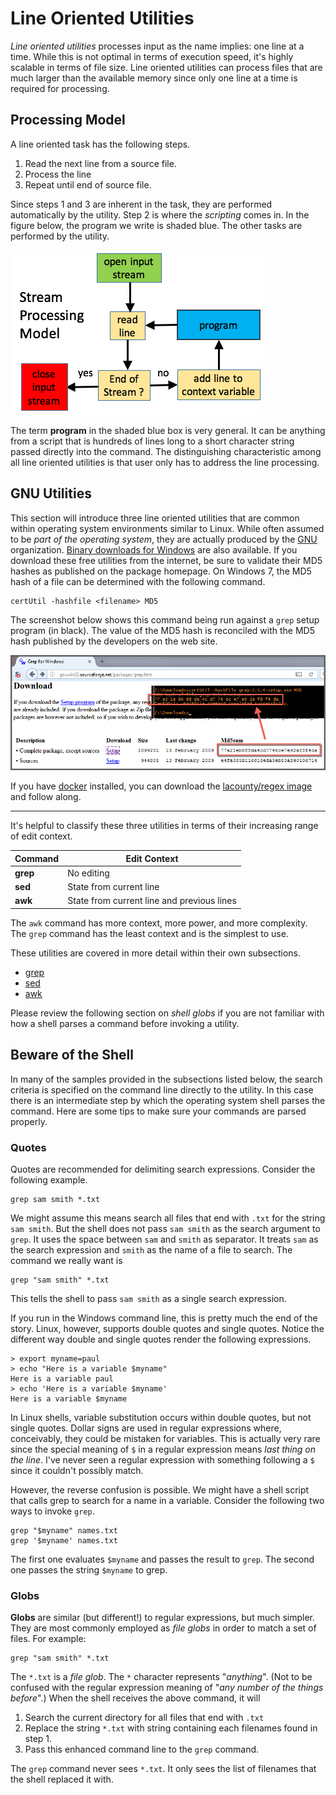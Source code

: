 # Line Oriented Utilities

*Line oriented utilities* processes input as the name implies:
one line at a time.  While this is not optimal in terms of execution
speed, it's highly scalable in terms of file size.
Line oriented utilities can process files that are much larger than
the available memory since only one line at a time is required for
processing.

## Processing Model

A line oriented task has the following steps.

1. Read the next line from a source file.
2. Process the line
3. Repeat until end of source file.

Since steps 1 and 3 are inherent in the task, they are performed
automatically by the utility.  Step 2 is where the *scripting*
comes in.  In the figure below, the program we write is shaded
blue.  The other tasks are performed by the utility.

![Line Oriented Utility Model](lou-model.png)

The term **program** in the shaded blue box is very general.
It can be anything from a script that is hundreds of lines long
to a short character string passed directly into the command.
The distinguishing characteristic among all line oriented utilities
is that user only has to address the line processing.


## GNU Utilities

This section will introduce three line oriented utilities that are
common within operating system environments similar to Linux.
While often assumed to be *part of the operating system*, they
are actually produced by the [GNU](https://www.gnu.org/) organization.
[Binary downloads for Windows](http://gnuwin32.sourceforge.net/packages.html)
are also available.  If you download these free utilities from the internet,
be sure to validate their MD5 hashes as published on the package homepage.
On Windows 7, the MD5 hash of a file can be determined with the following
command.

```
certUtil -hashfile <filename> MD5
```

The screenshot below shows this command being run against a `grep` setup
program (in black).  The value of the MD5 hash is reconciled with the
MD5 hash published by the developers on the web site.

![Check MD5](checkMD5.png)

If you have [docker](https://www.docker.com/what-docker) installed,
you can download the
[lacounty/regex image](https://hub.docker.com/r/lacounty/regex/)
and follow along.

-----------------------------

It's helpful to classify these three utilities in terms of their
increasing range of edit context.

| Command  | Edit Context                                |
|----------|---------------------------------------------|
| **grep** | No editing                                  |
| **sed**  | State from current line                     |
| **awk**  | State from current line and previous lines  |

The `awk` command has more context, more power, and more complexity.
The `grep` command has the least context and is the simplest to use.

These utilities are covered in more detail within their own subsections.

* [grep](grep/readme.md)
* [sed](sed/readme.md)
* [awk](awk/readme.md)

Please review the following section on *shell globs* if you are not
familiar with how a shell parses a command before invoking a utility.

## Beware of the Shell

In many of the samples provided in the subsections listed below,
the search criteria is specified on the command line directly to the
utility.  In this case there is an intermediate step by which the
operating system shell parses the command.  Here are some tips to
make sure your commands are parsed properly.

### Quotes

Quotes are recommended for delimiting search expressions.
Consider the following example.
```
grep sam smith *.txt
```
We might assume this means search all files that end with `.txt`
for the string `sam smith`.  But the shell does not pass
`sam smith` as the search argument to `grep`.  It uses the space
between `sam` and `smith` as separator.  It treats `sam` as the
search expression and `smith` as the name of a file to search.
The command we really want is
```
grep "sam smith" *.txt
```
This tells the shell to pass `sam smith` as a single search expression.

If you run in the Windows command line, this is pretty much the end of the story.
Linux, however, supports double quotes and single quotes.  Notice the different
way double and single quotes render the following expressions.
```
> export myname=paul
> echo "Here is a variable $myname"
Here is a variable paul
> echo 'Here is a variable $myname'
Here is a variable $myname
```
In Linux shells, variable substitution occurs within double quotes, but not
single quotes.
Dollar signs are used in regular expressions where, conceivably, they could
be mistaken for variables.  This is actually very rare since the special meaning
of `$` in a regular expression means *last thing on the line*.  I've never seen
a regular expression with something following a `$` since it couldn't possibly
match.

However, the reverse confusion is possible.  We might have a shell script that
calls grep to search for a name in a variable.  Consider the following two ways
to invoke `grep`.
```
grep "$myname" names.txt
grep '$myname' names.txt
```
The first one evaluates `$myname` and passes the result to `grep`.  The second
one passes the string `$myname` to grep.

### Globs

**Globs** are similar (but different!) to regular expressions, but much simpler.
They are most commonly employed as *file globs* in order to match a set of files.
For example:
```
grep "sam smith" *.txt
```
The `*.txt` is a *file glob*.  The `*` character represents "*anything*".
(Not to be confused with the regular expression meaning of
"*any number of the things before*".)
When the shell receives the above command, it will
1. Search the current directory for all files that end with `.txt`
2. Replace the string `*.txt` with string containing each filenames
   found in step 1.
3. Pass this enhanced command line to the `grep` command.

The `grep` command never sees `*.txt`.  It only sees the list of filenames
that the shell replaced it with.
